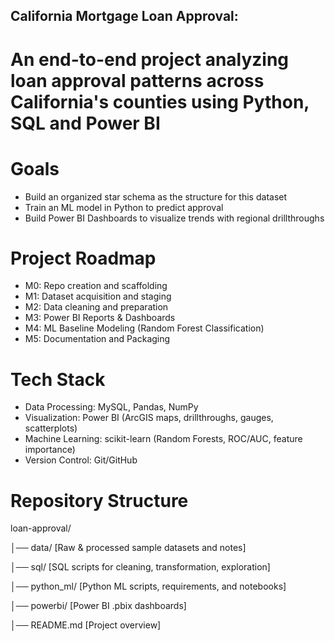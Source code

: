
## California Mortgage Loan Approval: 
# An end-to-end project analyzing loan approval patterns across California's counties using Python, SQL and Power BI

# Goals
- Build an organized star schema as the structure for this dataset
- Train an ML model in Python to predict approval
- Build Power BI Dashboards to visualize trends with regional drillthroughs

# Project Roadmap
- M0: Repo creation and scaffolding
- M1: Dataset acquisition and staging
- M2: Data cleaning and preparation
- M3: Power BI Reports & Dashboards
- M4: ML Baseline Modeling (Random Forest Classification)
- M5: Documentation and Packaging

# Tech Stack
- Data Processing: MySQL, Pandas, NumPy
- Visualization: Power BI (ArcGIS maps, drillthroughs, gauges, scatterplots)
- Machine Learning: scikit-learn (Random Forests, ROC/AUC, feature importance)
- Version Control: Git/GitHub

# Repository Structure
loan-approval/

│── data/ [Raw & processed sample datasets and notes]

│── sql/ [SQL scripts for cleaning, transformation, exploration]

│── python_ml/ [Python ML scripts, requirements, and notebooks]

│── powerbi/ [Power BI .pbix dashboards]

│── README.md [Project overview]
